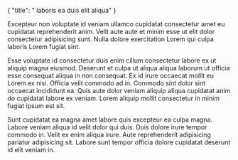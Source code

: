 {
  "title": " laboris ea duis elit aliqua"
}

Excepteur non voluptate id veniam ullamco cupidatat consectetur amet eu cupidatat reprehenderit anim. Velit aute aute et minim esse ut elit dolor consectetur adipisicing sunt. Nulla dolore exercitation Lorem qui culpa laboris Lorem fugiat sint.

Esse voluptate id consectetur duis enim cillum consectetur labore ex ut aliquip magna eiusmod. Deserunt et culpa ut aliqua aliqua laborum ut officia esse consequat aliqua in non consequat. Ex id irure occaecat mollit eu Lorem ex nisi. Officia velit commodo ad in. Commodo sint dolor sint occaecat incididunt ea. Quis aute dolor veniam aliquip aliqua cupidatat anim do cupidatat labore ex veniam. Lorem aliquip mollit consectetur in minim fugiat ipsum est sit.

Sunt cupidatat ea magna amet labore quis excepteur ea culpa magna. Labore veniam aliqua id velit dolor qui duis. Duis dolore irure tempor commodo in. Velit ex enim aliqua irure. Aute reprehenderit adipisicing pariatur adipisicing sit. Labore sunt tempor officia dolore cupidatat deserunt id elit veniam in.